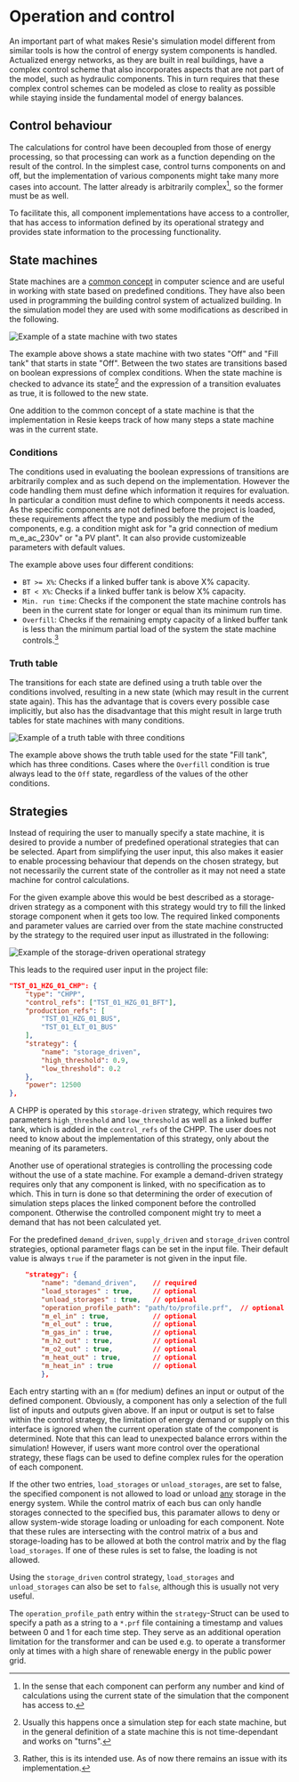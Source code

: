# Operation and control

An important part of what makes Resie's simulation model different from similar tools is how the control of energy system components is handled. Actualized energy networks, as they are built in real buildings, have a complex control scheme that also incorporates aspects that are not part of the model, such as hydraulic components. This in turn requires that these complex control schemes can be modeled as close to reality as possible while staying inside the fundamental model of energy balances.

## Control behaviour

The calculations for control have been decoupled from those of energy processing, so that processing can work as a function depending on the result of the control. In the simplest case, control turns components on and off, but the implementation of various components might take many more cases into account. The latter already is arbitrarily complex[^1], so the former must be as well.

[^1]: In the sense that each component can perform any number and kind of calculations using the current state of the simulation that the component has access to.

To facilitate this, all component implementations have access to a controller, that has access to information defined by its operational strategy and provides state information to the processing functionality.

## State machines

State machines are a [common concept](https://en.wikipedia.org/wiki/Finite-state_machine) in computer science and are useful in working with state based on predefined conditions. They have also been used in programming the building control system of actualized building. In the simulation model they are used with some modifications as described in the following.

![Example of a state machine with two states](fig/example_state_machine.png)

The example above shows a state machine with two states "Off" and "Fill tank" that starts in state "Off". Between the two states are transitions based on boolean expressions of complex conditions. When the state machine is checked to advance its state[^2] and the expression of a transition evaluates as true, it is followed to the new state.

One addition to the common concept of a state machine is that the implementation in Resie keeps track of how many steps a state machine was in the current state.

[^2]: Usually this happens once a simulation step for each state machine, but in the general definition of a state machine this is not time-dependant and works on "turns".

### Conditions

The conditions used in evaluating the boolean expressions of transitions are arbitrarily complex and as such depend on the implementation. However the code handling them must define which information it requires for evaluation. In particular a condition must define to which components it needs access. As the specific components are not defined before the project is loaded, these requirements affect the type and possibly the medium of the components, e.g. a condition might ask for "a grid connection of medium m_e_ac_230v" or "a PV plant". It can also provide customizeable parameters with default values.

The example above uses four different conditions:

* `BT >= X%`: Checks if a linked buffer tank is above X% capacity.
* `BT < X%`: Checks if a linked buffer tank is below X% capacity.
* `Min. run time`: Checks if the component the state machine controls has been in the current state for longer or equal than its minimum run time.
* `Overfill`: Checks if the remaining empty capacity of a linked buffer tank is less than the minimum partial load of the system the state machine controls.[^3]

[^3]: Rather, this is its intended use. As of now there remains an issue with its implementation.

### Truth table

The transitions for each state are defined using a truth table over the conditions involved, resulting in a new state (which may result in the current state again). This has the advantage that is covers every possible case implicitly, but also has the disadvantage that this might result in large truth tables for state machines with many conditions.

![Example of a truth table with three conditions](fig/example_truth_table.png)

The example above shows the truth table used for the state "Fill tank", which has three conditions. Cases where the `Overfill` condition is true always lead to the `Off` state, regardless of the values of the other conditions.

## Strategies

Instead of requiring the user to manually specify a state machine, it is desired to provide a number of predefined operational strategies that can be selected. Apart from simplifying the user input, this also makes it easier to enable processing behaviour that depends on the chosen strategy, but not necessarily the current state of the controller as it may not need a state machine for control calculations.

For the given example above this would be best described as a storage-driven strategy as a component with this strategy would try to fill the linked storage component when it gets too low. The required linked components and parameter values are carried over from the state machine constructed by the strategy to the required user input as illustrated in the following:

![Example of the storage-driven operational strategy](fig/example_storage_driven_strategy.png)

This leads to the required user input in the project file:

```json
"TST_01_HZG_01_CHP": {
    "type": "CHPP",
    "control_refs": ["TST_01_HZG_01_BFT"],
    "production_refs": [
        "TST_01_HZG_01_BUS",
        "TST_01_ELT_01_BUS"
    ],
    "strategy": {
        "name": "storage_driven",
        "high_threshold": 0.9,
        "low_threshold": 0.2
    },
    "power": 12500
},
```

A CHPP is operated by this `storage-driven` strategy, which requires two parameters `high_threshold` and `low_threshold` as well as a linked buffer tank, which is added in the `control_refs` of the CHPP. The user does not need to know about the implementation of this strategy, only about the meaning of its parameters.

Another use of operational strategies is controlling the processing code without the use of a state machine. For example a demand-driven strategy requires only that any component is linked, with no specification as to which. This in turn is done so that determining the order of execution of simulation steps places the linked component before the controlled component. Otherwise the controlled component might try to meet a demand that has not been calculated yet.

For the predefined `demand_driven`, `supply_driven` and `storage_driven` control strategies, optional parameter flags can be set in the input file. Their default value is always `true` if the parameter is not given in the input file.

```json
    "strategy": {
        "name": "demand_driven",    // required
        "load_storages" : true,     // optional     
        "unload_storages" : true,   // optional 
        "operation_profile_path": "path/to/profile.prf",  // optional 
        "m_el_in" : true,           // optional    
        "m_el_out" : true,          // optional    
        "m_gas_in" : true,          // optional    
        "m_h2_out" : true,          // optional    
        "m_o2_out" : true,          // optional    
        "m_heat_out" : true,        // optional    
        "m_heat_in" : true          // optional    
        },
```

Each entry starting with an `m` (for medium) defines an input or output of the defined component. Obviously, a component has only a selection of the full list of inputs and outputs given above. If an input or output is set to false within the control strategy, the limitation of energy demand or supply on this interface is ignored when the current operation state of the component is determined. Note that this can lead to unexpected balance errors within the simulation! However, if users want more control over the operational strategy, these flags can be used to define complex rules for the operation of each component.

If the other two entries, `load_storages` or `unload_storages`, are set to false, the specified component is not allowed to load or unload <u>any</u> storage in the energy system. While the control matrix of each bus can only handle storages connected to the specified bus, this paramater allows to deny or allow system-wide storage loading or unloading for each component. Note that these rules are intersecting with the control matrix of a bus and storage-loading has to be allowed at both the control matrix and by the flag `load_storages`. If one of these rules is set to false, the loading is not allowed. 

Using the `storage_driven` control strategy, `load_storages` and `unload_storages` can also be set to `false`, although this is usually not very useful.

The `operation_profile_path` entry within the `strategy`-Struct can be used to specify a path as a string to a `*.prf` file containing a timestamp and values between 0 and 1 for each time step. They serve as an additional operation limitation for the transformer and can be used e.g. to operate a transformer only at times with a high share of renewable energy in the public power grid.
